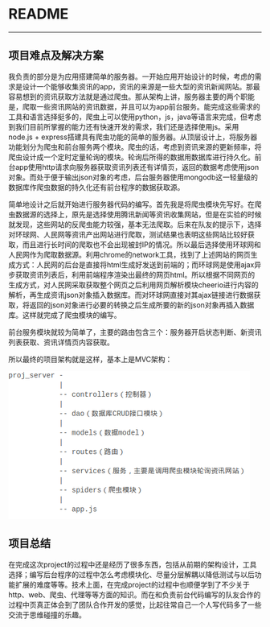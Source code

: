 # README

------

## 项目难点及解决方案

我负责的部分是为应用搭建简单的服务器。一开始应用开始设计的时候，考虑的需求是设计一个能够收集资讯的app，资讯的来源是一些大型的资讯新闻网站。那最容易想到的资讯获取方法就是通过爬虫。那从架构上讲，服务器主要的两个职能是，爬取一些资讯网站的资讯数据，并且可以为app前台服务。能完成这些需求的工具和语言选择挺多的，爬虫上可以使用python，js，java等语言来完成，但考虑到我们目前所掌握的能力还有快速开发的需求，我们还是选择使用js。采用node.js + express搭建具有爬虫功能的简单的服务器。从顶层设计上，将服务器功能划分为爬虫和前台服务两个模块。爬虫的话，考虑到资讯来源的更新频率，将爬虫设计成一个定时定量轮询的模块。轮询后所得的数据用数据库进行持久化。前台app使用http请求向服务器获取资讯列表还有详情页，返回的数据考虑使用json对象。而处于便于输出json对象的考虑，后台服务器使用mongodb这一轻量级的数据库作爬虫数据的持久化还有前台程序的数据获取源。

简单地设计之后就开始进行服务器代码的编写。首先我是将爬虫模块先写好。在爬虫数据源的选择上，原先是选择使用腾讯新闻等资讯收集网站，但是在实验的时候就发现，这些网站的反爬虫能力较强，基本无法爬取。后来在队友的提示下，选择对环球网、人民网等资讯产出网站进行爬取，测试结果也表明这些网站比较好获取，而且进行长时间的爬取也不会出现被封IP的情况。所以最后选择使用环球网和人民网作为爬取数据源。利用chrome的network工具，找到了上述网站的网页生成方式：人民网的后台是直接将html生成好发送到前端的；而环球网是使用ajax异步获取资讯列表后，利用前端程序渲染出最终的网页html。所以根据不同网页的生成方式，对人民网采取获取整个网页之后利用网页解析模块cheerio进行内容的解析，再生成资讯json对象插入数据库。而对环球网直接对其ajax链接进行数据获取，将返回的json对象进行必要的转换之后生成所要的新的json对象再插入数据库。这样就完成了爬虫模块的编写。

前台服务模块就较为简单了，主要的路由包含三个：服务器开启状态判断、新资讯列表获取、资讯详情页内容获取。

所以最终的项目架构就是这样，基本上是MVC架构：

![项目架构](./项目架构.png)


## 项目总结

在完成这次project的过程中还是经历了很多东西，包括从前期的架构设计，工具选择；编写后台程序的过程中怎么考虑模块化、尽量分层解耦以降低测试与以后功能扩展的难度等等。技术上面，在完成project的过程中也顺便学到了不少关于http、web、爬虫、代理等等方面的知识。而在和负责前台代码编写的队友合作的过程中页真正体会到了团队合作开发的感觉，比起往常自己一个人写代码多了一些交流于思维碰撞的乐趣。